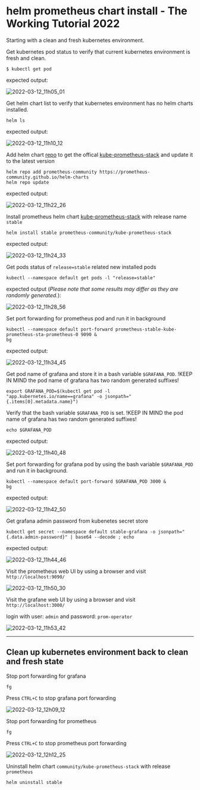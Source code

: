 # helm prometheus chart install - The Working Tutorial 2022

Starting with a clean and fresh kubernetes environment.

Get kubernetes pod status to verify that current kubernetes environment is fresh and clean.

```
$ kubectl get pod
```
expected output:

![2022-03-12_11h05_01](https://user-images.githubusercontent.com/5826641/158013667-c7e2a4b3-3b86-47ad-9052-1723eb894b85.png)

Get helm chart list to verify that kubernetes environment has no helm charts installed.

```
helm ls
```
expected output:

![2022-03-12_11h10_12](https://user-images.githubusercontent.com/5826641/158013832-d278a8fe-5ed7-4c21-bbee-634fbe45b267.png)

Add helm chart [repo](https://github.com/prometheus-community/helm-charts/tree/main/charts/kube-prometheus-stack) to get the offical [kube-prometheus-stack](https://artifacthub.io/packages/helm/prometheus-community/kube-prometheus-stack) and update it to the latest version

```
helm repo add prometheus-community https://prometheus-community.github.io/helm-charts
helm repo update
```

expected output:

![2022-03-12_11h22_26](https://user-images.githubusercontent.com/5826641/158014238-73bed839-c5be-4c33-835d-a34bd3a31cf7.png)


Install prometheus helm chart [kube-prometheus-stack](https://artifacthub.io/packages/helm/prometheus-community/kube-prometheus-stack) with release name `stable`

```
helm install stable prometheus-community/kube-prometheus-stack
```

expected output:

![2022-03-12_11h24_33](https://user-images.githubusercontent.com/5826641/158014288-bab941d8-f071-425b-ac6f-bc1bffe052d8.png)

Get pods status of `release=stable` related new installed pods

```
kubectl --namespace default get pods -l "release=stable"
```

expected output (*Please note that some results may differ as they are randomly generated.*):

![2022-03-12_11h28_56](https://user-images.githubusercontent.com/5826641/158014404-f65e61fe-3da6-4784-a011-9ed11eee639d.png)

Set port forwarding for prometheus pod and run it in background

```
kubectl --namespace default port-forward prometheus-stable-kube-prometheus-sta-prometheus-0 9090 &
bg
```

expected output:

![2022-03-12_11h34_45](https://user-images.githubusercontent.com/5826641/158014605-9bb2928f-9a87-47b8-926a-e1b35a17d0cc.png)

Get pod name of grafana and store it in a bash variable `$GRAFANA_POD`. !KEEP IN MIND the pod name of grafana has two random generated suffixes!

```
export GRAFANA_POD=$(kubectl get pod -l "app.kubernetes.io/name==grafana" -o jsonpath="{.items[0].metadata.name}")
```

Verify that the bash variable `$GRAFANA_POD` is set. !KEEP IN MIND the pod name of grafana has two random generated suffixes!

```
echo $GRAFANA_POD
```

expected output:

![2022-03-12_11h40_48](https://user-images.githubusercontent.com/5826641/158014814-a139b657-c7b7-48ed-b05e-2b940e3295bd.png)

Set port forwarding for grafana pod by using the bash variable `$GRAFANA_POD` and run it in background.

```
kubectl --namespace default port-forward $GRAFANA_POD 3000 &
bg
```

expected output:

![2022-03-12_11h42_50](https://user-images.githubusercontent.com/5826641/158014891-c717c7a0-005c-4ded-8ae4-560f0da72b4a.png)

Get grafana admin password from kubenetes secret store

```
kubectl get secret --namespace default stable-grafana -o jsonpath="{.data.admin-password}" | base64 --decode ; echo
```

expected output:

![2022-03-12_11h44_46](https://user-images.githubusercontent.com/5826641/158014958-91812266-ba1c-4e25-a220-baff7de035ec.png)

Visit the prometheus web UI by using a browser and visit `http://localhost:9090/`

![2022-03-12_11h50_30](https://user-images.githubusercontent.com/5826641/158015089-aecd473f-6ec3-4ffd-825a-73978f3c9441.png)

Visit the grafane web UI by using a browser and visit `http://localhost:3000/`

login with user: `admin` and password: `prom-operator`

![2022-03-12_11h53_42](https://user-images.githubusercontent.com/5826641/158015165-9e40bb65-c257-4b86-8796-173a578dc3c9.png)

---

## Clean up kubernetes environment back to clean and fresh state

Stop port forwarding for grafana

```
fg
```

Press `CTRL+C` to stop grafana port forwarding

![2022-03-12_12h09_12](https://user-images.githubusercontent.com/5826641/158015664-dc8fddd3-32ed-4656-8dee-3b8e65efff8e.png)

Stop port forwarding for prometheus

```
fg
```

Press `CTRL+C` to stop prometheus port forwarding

![2022-03-12_12h12_25](https://user-images.githubusercontent.com/5826641/158015750-66f73655-8c28-4e25-87fb-9598e02c3fec.png)

Uninstall helm chart `community/kube-prometheus-stack` with release `prometheus`

```
helm uninstall stable
```
